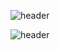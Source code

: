 ![header](https://capsule-render.vercel.app/api?type=rect&color=gradient&height=80&section=header&text=Hi%20I'm%20Afterglowss.&fontSize=40)

![header](https://capsule-render.vercel.app/api?type=rect&height=200&text=Stroke%20Test&fontAlign=70&stroke=00FF00&strokeWidth=3)
